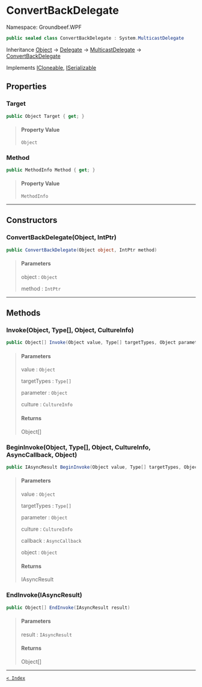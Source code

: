 # ConvertBackDelegate

Namespace: Groundbeef.WPF

```csharp
public sealed class ConvertBackDelegate : System.MulticastDelegate
```

Inheritance [Object](https://docs.microsoft.com/en-us/dotnet/api/system.object) → [Delegate](https://docs.microsoft.com/en-us/dotnet/api/system.delegate) → [MulticastDelegate](https://docs.microsoft.com/en-us/dotnet/api/system.multicastdelegate) → [ConvertBackDelegate](ConvertBackDelegate.md)

Implements [ICloneable](https://docs.microsoft.com/en-us/dotnet/api/system.icloneable), [ISerializable](https://docs.microsoft.com/en-us/dotnet/api/system.runtime.serialization.iserializable)

## Properties

### Target

```csharp
public Object Target { get; }
```

> #### Property Value
> 
> `Object`<br>
> 

### Method

```csharp
public MethodInfo Method { get; }
```

> #### Property Value
> 
> `MethodInfo`<br>
> 

---

## Constructors

### ConvertBackDelegate(Object, IntPtr)

```csharp
public ConvertBackDelegate(Object object, IntPtr method)
```

> #### Parameters
> 
> object : `Object`<br>
> 
> method : `IntPtr`<br>
> 

---

## Methods

### Invoke(Object, Type[], Object, CultureInfo)

```csharp
public Object[] Invoke(Object value, Type[] targetTypes, Object parameter, CultureInfo culture)
```

> #### Parameters
> 
> value : `Object`<br>
> 
> targetTypes : `Type[]`<br>
> 
> parameter : `Object`<br>
> 
> culture : `CultureInfo`<br>
> 
> #### Returns
> 
> Object[]<br>
> 

### BeginInvoke(Object, Type[], Object, CultureInfo, AsyncCallback, Object)

```csharp
public IAsyncResult BeginInvoke(Object value, Type[] targetTypes, Object parameter, CultureInfo culture, AsyncCallback callback, Object object)
```

> #### Parameters
> 
> value : `Object`<br>
> 
> targetTypes : `Type[]`<br>
> 
> parameter : `Object`<br>
> 
> culture : `CultureInfo`<br>
> 
> callback : `AsyncCallback`<br>
> 
> object : `Object`<br>
> 
> #### Returns
> 
> IAsyncResult<br>
> 

### EndInvoke(IAsyncResult)

```csharp
public Object[] EndInvoke(IAsyncResult result)
```

> #### Parameters
> 
> result : `IAsyncResult`<br>
> 
> #### Returns
> 
> Object[]<br>
> 

---

[`< Index`](..\index.md)
